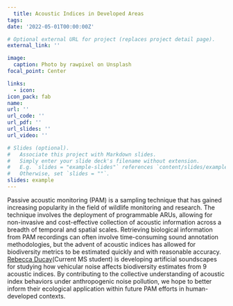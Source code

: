 ```yaml
---
  title: Acoustic Indices in Developed Areas
tags:
date: '2022-05-01T00:00:00Z'

# Optional external URL for project (replaces project detail page).
external_link: ''

image:
  caption: Photo by rawpixel on Unsplash
focal_point: Center

links:
  - icon: 
icon_pack: fab
name:
url: ''
url_code: ''
url_pdf: ''
url_slides: ''
url_video: ''

# Slides (optional).
#   Associate this project with Markdown slides.
#   Simply enter your slide deck's filename without extension.
#   E.g. `slides = "example-slides"` references `content/slides/example-slides.md`.
#   Otherwise, set `slides = ""`.
slides: example
---
```


Passive acoustic monitoring (PAM) is a sampling technique that has gained increasing popularity in the field of wildlife monitoring and research. The technique involves the deployment of programmable ARUs, allowing for non-invasive and cost-effective collection of acoustic information across a breadth of temporal and spatial scales. Retrieving biological information from PAM recordings can often involve time-consuming sound annotation methodologies, but the advent of acoustic indices has allowed for biodiversity metrics to be estimated quickly and with reasonable accuracy. [Rebecca Ducay](https://peaselab.com/author/rebecca-ducay/)(Current MS student) is developing artificial soundscapes for studying how vehicular noise affects biodiversity estimates from 9 acoustic indices. By contributing to the collective understanding of acoustic index behaviors under anthropogenic noise pollution, we hope to better inform their ecological application within future PAM efforts in human-developed contexts. 
